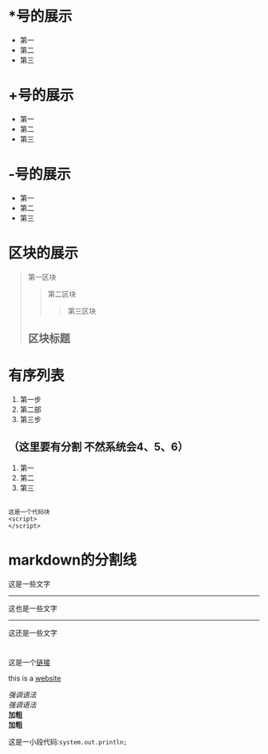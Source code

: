 # *号的展示
* 第一
* 第二
* 第三
# +号的展示
+ 第一
+ 第二
+ 第三
# -号的展示
- 第一
- 第二
- 第三
# 区块的展示
> 第一区块
>> 第二区块
>>> 第三区块
>## 区块标题
# 有序列表
1. 第一步
2. 第二部
3. 第三步
## （这里要有分割 不然系统会4、5、6）
1. 第一
2. 第二
3. 第三
## 
    这是一个代码块
    <script>
    </script>
# markdown的分割线
这是一些文字
****
这也是一些文字
_____________
这还是一些文字
# 
这是一个[链接][1]

[1]: http://baidu.com "baidu"


this is a [website]("www.baidu.com")

*强调语法*<br>
_强调语法_<br>
**加粗**<br>
__加粗__<br>

这是一小段代码:`system.out.println;`



